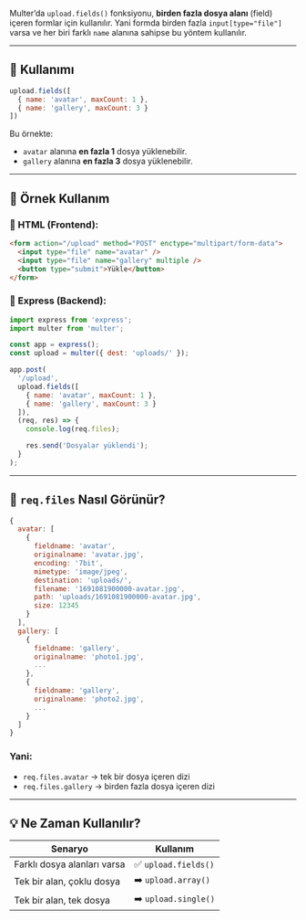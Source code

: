 
Multer’da `upload.fields()` fonksiyonu, **birden fazla dosya alanı** (field) içeren formlar için kullanılır. Yani formda birden fazla `input[type="file"]` varsa ve her biri farklı `name` alanına sahipse bu yöntem kullanılır.

---

## 📌 Kullanımı

```js
upload.fields([
  { name: 'avatar', maxCount: 1 },
  { name: 'gallery', maxCount: 3 }
])
```

Bu örnekte:

- `avatar` alanına **en fazla 1** dosya yüklenebilir.
- `gallery` alanına **en fazla 3** dosya yüklenebilir.

---

## 🧪 Örnek Kullanım

### 📝 HTML (Frontend):

```html
<form action="/upload" method="POST" enctype="multipart/form-data">
  <input type="file" name="avatar" />
  <input type="file" name="gallery" multiple />
  <button type="submit">Yükle</button>
</form>
```

### 📝 Express (Backend):

```js
import express from 'express';
import multer from 'multer';

const app = express();
const upload = multer({ dest: 'uploads/' });

app.post(
  '/upload',
  upload.fields([
    { name: 'avatar', maxCount: 1 },
    { name: 'gallery', maxCount: 3 }
  ]),
  (req, res) => {
    console.log(req.files);

    res.send('Dosyalar yüklendi');
  }
);
```

---

## 🧾 `req.files` Nasıl Görünür?

```js
{
  avatar: [
    {
      fieldname: 'avatar',
      originalname: 'avatar.jpg',
      encoding: '7bit',
      mimetype: 'image/jpeg',
      destination: 'uploads/',
      filename: '1691081900000-avatar.jpg',
      path: 'uploads/1691081900000-avatar.jpg',
      size: 12345
    }
  ],
  gallery: [
    {
      fieldname: 'gallery',
      originalname: 'photo1.jpg',
      ...
    },
    {
      fieldname: 'gallery',
      originalname: 'photo2.jpg',
      ...
    }
  ]
}
```

### Yani:

- `req.files.avatar` → tek bir dosya içeren dizi
- `req.files.gallery` → birden fazla dosya içeren dizi

---

## 💡 Ne Zaman Kullanılır?

|Senaryo|Kullanım|
|---|---|
|Farklı dosya alanları varsa|✅ `upload.fields()`|
|Tek bir alan, çoklu dosya|➡️ `upload.array()`|
|Tek bir alan, tek dosya|➡️ `upload.single()`|
